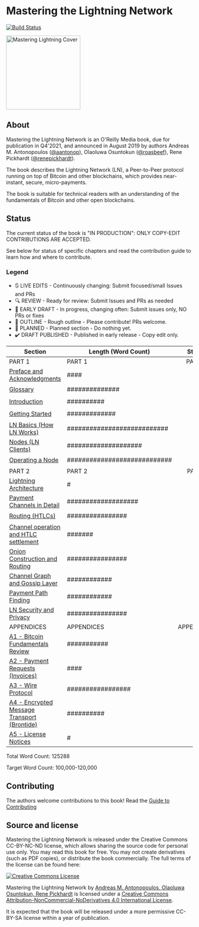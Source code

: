 # Mastering the Lightning Network

[![Build Status](https://travis-ci.com/lnbook/lnbook.svg?branch=develop)](https://travis-ci.com/lnbook/lnbook)

<img src="images/cover_thumb.png" width=200 alt="Mastering Lightning Cover">

## About
Mastering the Lightning Network is an O'Reilly Media book, due for publication in Q4'2021, and announced in August 2019  by authors Andreas M. Antonopoulos ([@aantonop](https://twitter.com/aantonop)), Olaoluwa Osuntokun ([@roasbeef](https://twitter.com/roasbeef)), Rene Pickhardt ([@renepickhardt](https://twitter.com/renepickhardt)).

The book describes the Lightning Network (LN), a Peer-to-Peer protocol running on top of Bitcoin and other blockchains, which provides near-instant, secure, micro-payments.

The book is suitable for technical readers with an understanding of the fundamentals of Bitcoin and other open blockchains.

## Status

The current status of the book is "IN PRODUCTION": ONLY COPY-EDIT CONTRIBUTIONS ARE ACCEPTED.

See below for status of specific chapters and read the contribution guide to learn how and where to contribute.

### Legend

* :arrows_clockwise:  LIVE EDITS - Continuously changing: Submit focused/small Issues and PRs
* :mag: REVIEW - Ready for review: Submit Issues and PRs as needed
* :lock_with_ink_pen: EARLY DRAFT - In progress, changing often: Submit issues only, NO PRs or fixes
* :bookmark_tabs: OUTLINE - Rough outline - Please contribute! PRs welcome.
* :thought_balloon: PLANNED - Planned section  - Do nothing yet.
* :heavy_check_mark: DRAFT PUBLISHED - Published in early release - Copy edit only.

| Section | Length (Word Count) |  Status |
|-------|------|:------:|
| PART 1 | PART 1 | PART 1 |
| [Preface and Acknowledgments](preface.asciidoc) | #### | :heavy_check_mark: |
| [Glossary](glossary.asciidoc) | ############## | :arrows_clockwise: |
| [Introduction](01_introduction.asciidoc) | ########## | :heavy_check_mark: |
| [Getting Started](02_getting_started.asciidoc) | ############# | :heavy_check_mark: |
| [LN Basics (How LN Works)](03_how_ln_works.asciidoc) | ########################### | :heavy_check_mark: |
| [Nodes (LN Clients)](04_node_client.asciidoc) | #################### | :heavy_check_mark: |
| [Operating a Node](05_node_operations.asciidoc) | ############################ | :heavy_check_mark: |
| PART 2 | PART 2 | PART2 |
| [Lightning Architecture](06_lightning_architecture.asciidoc) | # | :heavy_check_mark: |
| [Payment Channels in Detail](07_payment_channels.asciidoc) | ################### | :heavy_check_mark: |
| [Routing (HTLCs)](08_routing_htlcs.asciidoc) | ################ | :heavy_check_mark: |
| [Channel operation and HTLC settlement](09_channel_operation.asciidoc) | ####### | :heavy_check_mark: |
| [Onion Construction and Routing](10_onion_routing.asciidoc) | ################ | :heavy_check_mark: |
| [Channel Graph and Gossip Layer](11_gossip_channel_graph.asciidoc) | ############ | :heavy_check_mark: |
| [Payment Path Finding](12_path_finding.asciidoc) | ############ | :heavy_check_mark: |
| [LN Security and Privacy](13_security_privacy_ln.asciidoc) | ################ | :heavy_check_mark: |
| APPENDICES | APPENDICES | APPENDICES |
| [A1 - Bitcoin Fundamentals Review](appendix-bitcoin-fundamentals-review.asciidoc) | ########### | :heavy_check_mark: |
| [A2 - Payment Requests (Invoices)](appendix_payment_requests.asciidoc) | #### | :heavy_check_mark: |
| [A3 - Wire Protocol](appendix_wire_protocol.asciidoc) | ################# | :heavy_check_mark: |
| [A4 - Encrypted Message Transport (Brontide)](appendix_encrypted_transport.asciidoc) | ########## | :heavy_check_mark: |
| [A5 - License Notices](appendix_license_notices.asciidoc) | # | :heavy_check_mark: |


Total Word Count: 125288

Target Word Count: 100,000-120,000

## Contributing

The authors welcome contributions to this book! Read the [Guide to Contributing](CONTRIBUTING.md)

## Source and license

Mastering the Lightning Network is released under the Creative Commons CC-BY-NC-ND license, which allows sharing the source code for personal use only. You may read this book for free. You may not create derivatives (such as PDF copies), or distribute the book commercially. The full terms of the license can be found here:

[![Creative Commons License](https://i.creativecommons.org/l/by-nc-nd/4.0/88x31.png)](https://creativecommons.org/licenses/by-nc-nd/4.0/)

<span xmlns:dct="http://purl.org/dc/terms/" property="dct:title">Mastering the Lightning Network</span> by <a xmlns:cc="http://creativecommons.org/ns#" href="https://lnbook.info/" property="cc:attributionName" rel="cc:attributionURL">Andreas M. Antonopoulos, Olaoluwa Osuntokun, Rene Pickhardt</a> is licensed under a <a rel="license" href="http://creativecommons.org/licenses/by-nc-nd/4.0/">Creative Commons Attribution-NonCommercial-NoDerivatives 4.0 International License</a>.

It is expected that the book will be released under a more permissive CC-BY-SA license within a year of publication.
